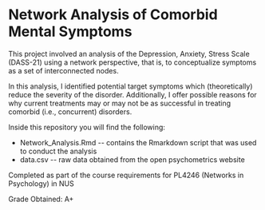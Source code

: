 # Network Analysis of Comorbid Mental Symptoms
This project involved an analysis of the Depression, Anxiety, Stress Scale (DASS-21) using a network perspective, that is, to conceptualize symptoms as a set of interconnected nodes. 

In this analysis, I identified potential target symptoms which (theoretically) reduce the severity of the disorder. 
Additionally, I offer possible reasons for why current treatments may or may not be as successful in treating comorbid (i.e., concurrent) disorders. 

Inside this repository you will find the following:
- Network_Analysis.Rmd -- contains the Rmarkdown script that was used to conduct the analysis 
- data.csv -- raw data obtained from the open psychometrics website 

Completed as part of the course requirements for PL4246 (Networks in Psychology) in NUS 

Grade Obtained: A+
